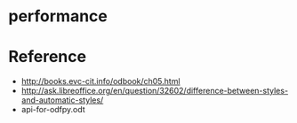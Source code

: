 performance
===========

Reference
=========

- http://books.evc-cit.info/odbook/ch05.html
- http://ask.libreoffice.org/en/question/32602/difference-between-styles-and-automatic-styles/
- api-for-odfpy.odt
